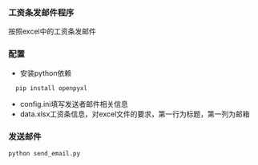 ### 工资条发邮件程序
按照excel中的工资条发邮件

### 配置
- 安装python依赖
```
  pip install openpyxl
```
- config.ini填写发送者邮件相关信息
- data.xlsx工资条信息，对excel文件的要求，第一行为标题，第一列为邮箱

### 发送邮件
```
python send_email.py
```
